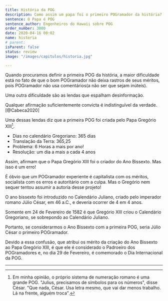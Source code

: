 ```yaml
---
title: História da POG
description: Como assim um papa foi o primeiro POGramador da história?
sentence: O Papa é POG
sentence_author: Engenheiros do Hawaii sobre POG
order_number: 3000
date: 2020-04-16 00:02
name: historia
# parent:
isParent: false
status: review
image: "/images/capitulos/historia.jpg"

---
```


Quando procuramos definir a primeira POG da história, a maior dificuldade está no fato de que o bom POGramador não deixa rastros de seus méritos, pois POGramador não usa comentários(a não ser que sejam inúteis).

Uma outra dificuldade são as lendas que espalham desinformação.

Qualquer afirmação suficientemente convicta é indistinguível da verdade. [@Cabeca2020]


Uma dessas lendas diz que a primeira POG foi criada pelo Papa Gregório XIII[^fn-romanos].

- Dias no calendário Gregoriano: 365 dias
- Translação da Terra: 365,25
- Problema: 6 Horas a mais por ano!
- Resolução: um dia a mais a cada 4 anos

Assim, afirmam que o Papa Gregório XIII foi o criador do Ano Bissexto. Mas isso é um erro!

É óbvio que um POGramador experiente é capitalista com os méritos, socialista com os erros e autoritário com a culpa. Mas o Gregório nem sequer tentou assumir a autoria desse projeto!

O ano bissexto foi introduzido no Calendário Juliano, criado pelo imperador romano Júlio César, em 46 a.C., e deveria ocorrer de 4 em 4 anos.

Somente em 24 de Fevereiro de 1582 é que Gregório XIII criou o Calendário Gregoriano, se sobrepondo ao Calendário Juliano.

Portanto, se considerarmos o Ano Bissexto com a primeira POG, seria Júlio César o primeiro POGramador.

Devido a essa confusão, que atribui os mérito da criação do Ano Bissexto ao Papa Gregório XIII, é que ele é considerado o Padroeiro dos POGramadores e, no dia 29 de Fevereiro, é comemorado o Dia Internacional da POG.

---

[^fn-romanos]: Em minha opinião, o próprio sistema de numeração romano é uma grande POG. "Julius, precisamos de símbolos para os números", disse César. "Que nada, César. Usa letra mesmo, que vai dar menos trabalho. Lá na frente, alguém troca".
